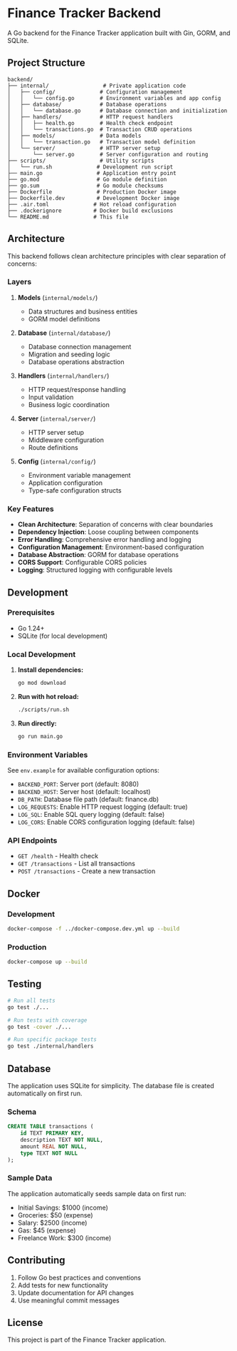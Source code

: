 # Finance Tracker Backend

A Go backend for the Finance Tracker application built with Gin, GORM, and SQLite.

## Project Structure

```
backend/
├── internal/                 # Private application code
│   ├── config/              # Configuration management
│   │   └── config.go        # Environment variables and app config
│   ├── database/            # Database operations
│   │   └── database.go      # Database connection and initialization
│   ├── handlers/            # HTTP request handlers
│   │   ├── health.go        # Health check endpoint
│   │   └── transactions.go  # Transaction CRUD operations
│   ├── models/              # Data models
│   │   └── transaction.go   # Transaction model definition
│   └── server/              # HTTP server setup
│       └── server.go        # Server configuration and routing
├── scripts/                 # Utility scripts
│   └── run.sh              # Development run script
├── main.go                 # Application entry point
├── go.mod                  # Go module definition
├── go.sum                  # Go module checksums
├── Dockerfile              # Production Docker image
├── Dockerfile.dev          # Development Docker image
├── .air.toml              # Hot reload configuration
├── .dockerignore          # Docker build exclusions
└── README.md              # This file
```

## Architecture

This backend follows clean architecture principles with clear separation of concerns:

### Layers

1. **Models** (`internal/models/`)
   - Data structures and business entities
   - GORM model definitions

2. **Database** (`internal/database/`)
   - Database connection management
   - Migration and seeding logic
   - Database operations abstraction

3. **Handlers** (`internal/handlers/`)
   - HTTP request/response handling
   - Input validation
   - Business logic coordination

4. **Server** (`internal/server/`)
   - HTTP server setup
   - Middleware configuration
   - Route definitions

5. **Config** (`internal/config/`)
   - Environment variable management
   - Application configuration
   - Type-safe configuration structs

### Key Features

- **Clean Architecture**: Separation of concerns with clear boundaries
- **Dependency Injection**: Loose coupling between components
- **Error Handling**: Comprehensive error handling and logging
- **Configuration Management**: Environment-based configuration
- **Database Abstraction**: GORM for database operations
- **CORS Support**: Configurable CORS policies
- **Logging**: Structured logging with configurable levels

## Development

### Prerequisites

- Go 1.24+
- SQLite (for local development)

### Local Development

1. **Install dependencies:**
   ```bash
   go mod download
   ```

2. **Run with hot reload:**
   ```bash
   ./scripts/run.sh
   ```

3. **Run directly:**
   ```bash
   go run main.go
   ```

### Environment Variables

See `env.example` for available configuration options:

- `BACKEND_PORT`: Server port (default: 8080)
- `BACKEND_HOST`: Server host (default: localhost)
- `DB_PATH`: Database file path (default: finance.db)
- `LOG_REQUESTS`: Enable HTTP request logging (default: true)
- `LOG_SQL`: Enable SQL query logging (default: false)
- `LOG_CORS`: Enable CORS configuration logging (default: false)

### API Endpoints

- `GET /health` - Health check
- `GET /transactions` - List all transactions
- `POST /transactions` - Create a new transaction

## Docker

### Development
```bash
docker-compose -f ../docker-compose.dev.yml up --build
```

### Production
```bash
docker-compose up --build
```

## Testing

```bash
# Run all tests
go test ./...

# Run tests with coverage
go test -cover ./...

# Run specific package tests
go test ./internal/handlers
```

## Database

The application uses SQLite for simplicity. The database file is created automatically on first run.

### Schema

```sql
CREATE TABLE transactions (
    id TEXT PRIMARY KEY,
    description TEXT NOT NULL,
    amount REAL NOT NULL,
    type TEXT NOT NULL
);
```

### Sample Data

The application automatically seeds sample data on first run:
- Initial Savings: $1000 (income)
- Groceries: $50 (expense)
- Salary: $2500 (income)
- Gas: $45 (expense)
- Freelance Work: $300 (income)

## Contributing

1. Follow Go best practices and conventions
2. Add tests for new functionality
3. Update documentation for API changes
4. Use meaningful commit messages

## License

This project is part of the Finance Tracker application. 